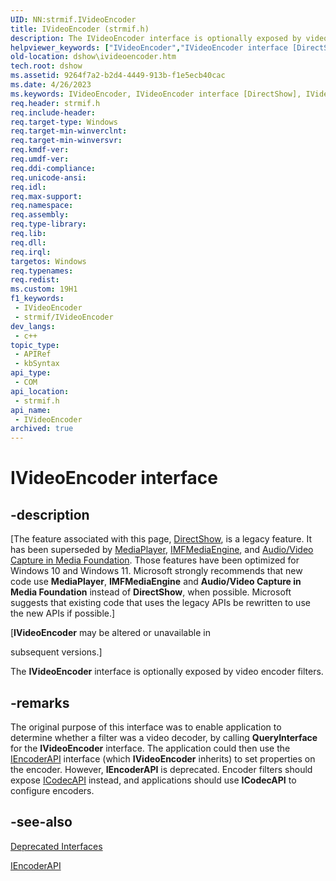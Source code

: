 ```yaml
---
UID: NN:strmif.IVideoEncoder
title: IVideoEncoder (strmif.h)
description: The IVideoEncoder interface is optionally exposed by video encoder filters.
helpviewer_keywords: ["IVideoEncoder","IVideoEncoder interface [DirectShow]","IVideoEncoder interface [DirectShow]","described","dshow.ivideoencoder","strmif/IVideoEncoder"]
old-location: dshow\ivideoencoder.htm
tech.root: dshow
ms.assetid: 9264f7a2-b2d4-4449-913b-f1e5ecb40cac
ms.date: 4/26/2023
ms.keywords: IVideoEncoder, IVideoEncoder interface [DirectShow], IVideoEncoder interface [DirectShow],described, dshow.ivideoencoder, strmif/IVideoEncoder
req.header: strmif.h
req.include-header: 
req.target-type: Windows
req.target-min-winverclnt: 
req.target-min-winversvr: 
req.kmdf-ver: 
req.umdf-ver: 
req.ddi-compliance: 
req.unicode-ansi: 
req.idl: 
req.max-support: 
req.namespace: 
req.assembly: 
req.type-library: 
req.lib: 
req.dll: 
req.irql: 
targetos: Windows
req.typenames: 
req.redist: 
ms.custom: 19H1
f1_keywords:
 - IVideoEncoder
 - strmif/IVideoEncoder
dev_langs:
 - c++
topic_type:
 - APIRef
 - kbSyntax
api_type:
 - COM
api_location:
 - strmif.h
api_name:
 - IVideoEncoder
archived: true
---
```


# IVideoEncoder interface


## -description

\[The feature associated with this page, [DirectShow](/windows/win32/directshow/directshow), is a legacy feature. It has been superseded by [MediaPlayer](/uwp/api/Windows.Media.Playback.MediaPlayer), [IMFMediaEngine](/windows/win32/api/mfmediaengine/nn-mfmediaengine-imfmediaengine), and [Audio/Video Capture in Media Foundation](/windows/win32/medfound/audio-video-capture-in-media-foundation). Those features have been optimized for Windows 10 and Windows 11. Microsoft strongly recommends that new code use **MediaPlayer**, **IMFMediaEngine** and **Audio/Video Capture in Media Foundation** instead of **DirectShow**, when possible. Microsoft suggests that existing code that uses the legacy APIs be rewritten to use the new APIs if possible.\]

<p class="CCE_Message">[<b>IVideoEncoder</b> may be altered or unavailable in 

subsequent versions.]

The <b>IVideoEncoder</b> interface is optionally exposed by video encoder filters.

## -remarks

The original purpose of this interface was to enable application to determine whether a filter was a video decoder, by calling <b>QueryInterface</b> for the <b>IVideoEncoder</b> interface. The application could then use the <a href="/windows/desktop/api/strmif/nn-strmif-iencoderapi">IEncoderAPI</a> interface (which <b>IVideoEncoder</b> inherits) to set properties on the encoder. However, <b>IEncoderAPI</b> is deprecated. Encoder filters should expose <a href="/windows/desktop/api/strmif/nn-strmif-icodecapi">ICodecAPI</a> instead, and applications should use <b>ICodecAPI</b> to configure encoders.

## -see-also

<a href="/windows/desktop/DirectShow/deprecated-interfaces">Deprecated Interfaces</a>



<a href="/windows/desktop/api/strmif/nn-strmif-iencoderapi">IEncoderAPI</a>